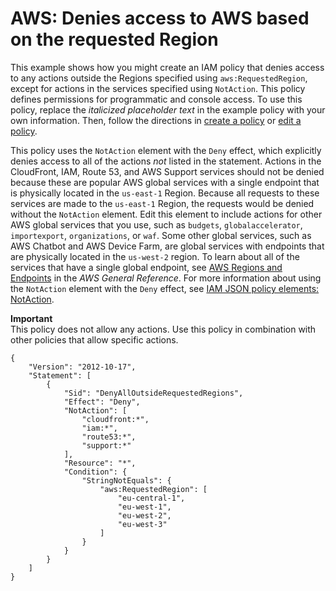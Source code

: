 # AWS: Denies access to AWS based on the requested Region<a name="reference_policies_examples_aws_deny-requested-region"></a>

This example shows how you might create an IAM policy that denies access to any actions outside the Regions specified using `aws:RequestedRegion`, except for actions in the services specified using `NotAction`\. This policy defines permissions for programmatic and console access\. To use this policy, replace the *italicized placeholder text* in the example policy with your own information\. Then, follow the directions in [create a policy](access_policies_create.md) or [edit a policy](access_policies_manage-edit.md)\.

This policy uses the `NotAction` element with the `Deny` effect, which explicitly denies access to all of the actions *not* listed in the statement\. Actions in the CloudFront, IAM, Route 53, and AWS Support services should not be denied because these are popular AWS global services with a single endpoint that is physically located in the `us-east-1` Region\. Because all requests to these services are made to the `us-east-1` Region, the requests would be denied without the `NotAction` element\. Edit this element to include actions for other AWS global services that you use, such as `budgets`, `globalaccelerator`, `importexport`, `organizations`, or `waf`\.  Some other global services, such as AWS Chatbot and AWS Device Farm, are global services with endpoints that are physically located in the `us-west-2` region\. To learn about all of the services that have a single global endpoint, see [AWS Regions and Endpoints](https://docs.aws.amazon.com/general/latest/gr/rande.html) in the *AWS General Reference*\. For more information about using the `NotAction` element with the `Deny` effect, see [IAM JSON policy elements: NotAction](reference_policies_elements_notaction.md)\. 

**Important**  
This policy does not allow any actions\. Use this policy in combination with other policies that allow specific actions\. 

```
{
    "Version": "2012-10-17",
    "Statement": [
        {
            "Sid": "DenyAllOutsideRequestedRegions",
            "Effect": "Deny",
            "NotAction": [
                "cloudfront:*",
                "iam:*",
                "route53:*",
                "support:*"
            ],
            "Resource": "*",
            "Condition": {
                "StringNotEquals": {
                    "aws:RequestedRegion": [
                        "eu-central-1",
                        "eu-west-1",
                        "eu-west-2",
                        "eu-west-3"
                    ]
                }
            }
        }
    ]
}
```